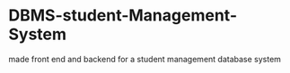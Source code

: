 # DBMS-student-Management-System
 made front end and backend for a student management database system
